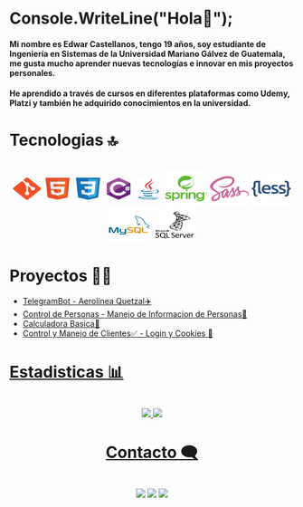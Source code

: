 
#  Console.WriteLine("Hola👋"); 
#### Mi nombre es Edwar Castellanos, tengo 19 años, soy estudiante de Ingeniería en Sistemas de la Universidad Mariano Gálvez de Guatemala, me gusta mucho aprender nuevas tecnologías e innovar en mis proyectos personales.

#### He aprendido a través de cursos en diferentes plataformas como Udemy, Platzi y también he adquirido conocimientos en la universidad.

# Tecnologias 🔝
 
  <div style="display: inline_block" align="center"><br>
    <img align="center" alt="Rafa-Csharp" height="40" width="50" src="https://github.com/devicons/devicon/blob/master/icons/git/git-original.svg">
  <img align="center" alt="Rafa-HTML" height="40" width="50" src="https://raw.githubusercontent.com/devicons/devicon/master/icons/html5/html5-original.svg">
  <img align="center" alt="Rafa-CSS" height="40" width="50" src="https://raw.githubusercontent.com/devicons/devicon/master/icons/css3/css3-original.svg">
  <img align="center" alt="Rafa-Csharp" height="40" width="50" src="https://raw.githubusercontent.com/devicons/devicon/master/icons/csharp/csharp-original.svg">
  <img align="center" alt="Rafa-Csharp" height="40" width="50" src="https://raw.githubusercontent.com/devicons/devicon/master/icons/java/java-original.svg">
    <img align="center" alt="Rafa-Csharp" height="65" width="75" src="https://github.com/devicons/devicon/blob/master/icons/spring/spring-original-wordmark.svg">
  <img align="center" alt="Rafa-Csharp" height="60" width="70" src="https://github.com/devicons/devicon/blob/master/icons/sass/sass-original.svg">
   <img align="center" alt="Rafa-Csharp" height="60" width="70" src="https://github.com/devicons/devicon/blob/master/icons/less/less-plain-wordmark.svg">
  <img align="center" alt="Rafa-Csharp" height="65" width="75" src="https://github.com/devicons/devicon/blob/master/icons/mysql/mysql-original-wordmark.svg">
  <img align="center" alt="Rafa-Csharp" height="65" width="75" src="https://github.com/devicons/devicon/blob/master/icons/microsoftsqlserver/microsoftsqlserver-plain-wordmark.svg">

  
</div>

# Proyectos 🧑‍💻
<ul>
  <li><a href="https://github.com/EdwarCastellanos5120/TelegramBot">TelegramBot - Aerolínea Quetzal✈️</li>
  <li><a href="https://github.com/EdwarCastellanos5120/ControlClientesSpring">Control de Personas - Manejo de Informacion de Personas📗</li>
    <li><a href="https://github.com/EdwarCastellanos5120/CalculadoraBasicJs">Calculadora Basica🧮</li>
      <li><a href="https://github.com/EdwarCastellanos5120/CONTROLCLIENTES_ASP.NET_6">Control y Manejo de Clientes✅ - Login y Cookies 🍪</li>
</ul>


# Estadisticas  📊 
<div style="display: block" align="center"><br>
  <a href="https://github.com/EdwarCastellanos5120">
    <img height="160em"  src="https://github-readme-stats.vercel.app/api?username=EdwarCastellanos5120&show_icons=true&theme=codeSTACKr&include_all_commits=true&count_private=true"/>
  <img height="160em" src="https://github-readme-stats.vercel.app/api/top-langs/?username=EdwarCastellanos5120&layout=compact&langs_count=7&theme=codeSTACKr&count_private=true"/>
    

# Contacto 🗨
<div style="display: inline_block" align="center"><br>
<a href="https://www.instagram.com/edwar_castellanos18" target="_blank"><img src="https://img.shields.io/badge/-Instagram-%23E4405F?style=for-the-badge&logo=instagram&logoColor=white" target="_blank"></a>
<a href=https://www.linkedin.com/in/edwar-alejandro-castellanos-portillo-5a444a229/" target="_blank"><img src="https://img.shields.io/badge/-LinkedIn-%230077B5?style=for-the-badge&logo=linkedin&logoColor=white" target="_blank"></a>
<a href = "mailto:ecastellanosp1@miumg.edu.gt"><img src="https://img.shields.io/badge/-Gmail-%23333?style=for-the-badge&logo=gmail&logoColor=white" target="_blank"></a>

</div>
